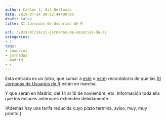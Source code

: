 ```yaml
---
author: Carlos J. Gil Bellosta
date: 2019-07-24 09:13:44+00:00
draft: false
title: XI Jornadas de Usuarios de R

url: /2019/07/24/xi-jornadas-de-usuarios-de-r/
categories:
- r
tags:
- anuncios
- jornadas
- madrid
- r
---
```





Esta entrada es un (otro, que sumar a [este](https://muestrear-no-es-pecado.netlify.com/2019/05/04/jornadas-de-usuarios-de-r-y-ya-van-11/) o [este](http://www.nosolosig.com/geo-eventos/1064-xi-jornadas-de-usuarios-de-r)) recordatorio de que las [XI Jornadas de Usuarios de R](http://r-es.org/XIjuR/) están en marcha.







Y que serán en Madrid, del 14 al 16 de noviembre, etc. Información toda ella que los enlaces anteriores extienden debidamente.







(Además hay una tarifa reducida cuyo plazo termina, aviso, muy, muy pronto.)



